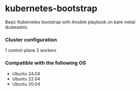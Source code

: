 # kubernetes-bootstrap
Basic Kubernetes bootstrap with Ansible playbook on bare metal (kubeadm). 

### Cluster configuration
1 control-plane
2 workers

### Compatible with the following OS
* Ubuntu 24.04
* Ubuntu 22.04
* Ubuntu 20.04

